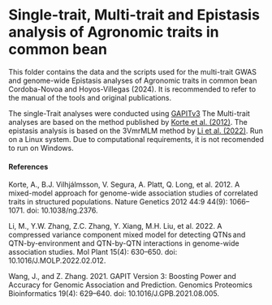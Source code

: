 # Single-trait, Multi-trait and Epistasis analysis of Agronomic traits in common bean

This folder contains the data and the scripts used for the multi-trait GWAS and genome-wide Epistasis analyses of Agronomic traits in common bean Cordoba-Novoa and Hoyos-Villegas (2024).
It is recommended to refer to the manual of the tools and original publications.

The single-Trait analyses were conducted using [GAPITv3](https://github.com/jiabowang/GAPIT) 
The Multi-trait analyses are based on the method published by [Korte et al. (2012)](https://www.nature.com/articles/ng.2376). 
The epistasis analysis is based on the 3VmrMLM method by [Li et al. (2022)](https://www.sciencedirect.com/science/article/pii/S1674205222000600). Run on a Linux system. Due to computational requirements, it is not recomended to run on Windows.


#### References

Korte, A., B.J. Vilhjálmsson, V. Segura, A. Platt, Q. Long, et al. 2012. A mixed-model approach for genome-wide association studies of correlated traits in structured populations. Nature Genetics 2012 44:9 44(9): 1066–1071. doi: 10.1038/ng.2376. 

​Li, M., Y.W. Zhang, Z.C. Zhang, Y. Xiang, M.H. Liu, et al. 2022. A compressed variance component mixed model for detecting QTNs and QTN-by-environment and QTN-by-QTN interactions in genome-wide association studies. Mol Plant 15(4): 630–650. doi: 10.1016/J.MOLP.2022.02.012. 

​Wang, J., and Z. Zhang. 2021. GAPIT Version 3: Boosting Power and Accuracy for Genomic Association and Prediction. Genomics Proteomics Bioinformatics 19(4): 629–640. doi: 10.1016/J.GPB.2021.08.005. 
